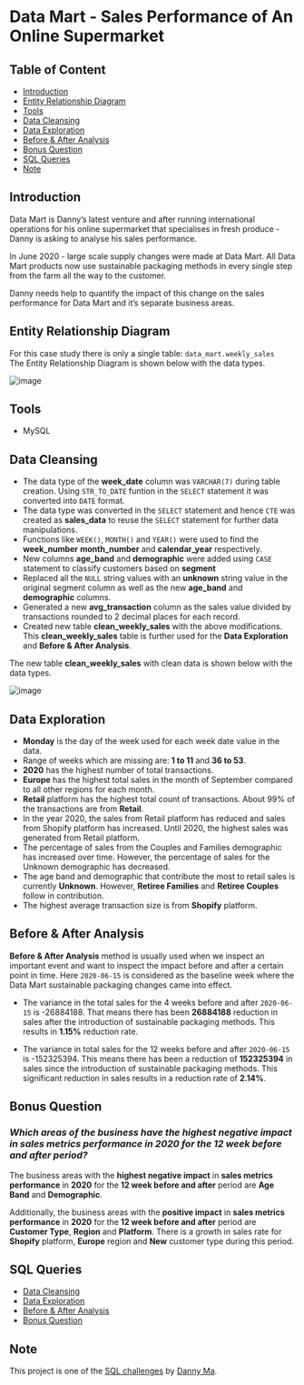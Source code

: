 # Data Mart - Sales Performance of An Online Supermarket

## Table of Content
* [Introduction](#introduction)
* [Entity Relationship Diagram](#entity-relationship-diagram)
* [Tools](#tools)
* [Data Cleansing](#data-cleansing)
* [Data Exploration](#data-exploration)
* [Before & After Analysis](#before--after-analysis)
* [Bonus Question](#bonus-question)
* [SQL Queries](#sql-queries)
* [Note](#note)

## Introduction
Data Mart is Danny’s latest venture and after running international operations for his online supermarket that specialises in fresh produce - Danny is asking to analyse his sales performance.

In June 2020 - large scale supply changes were made at Data Mart. All Data Mart products now use sustainable packaging methods in every single step from the farm all the way to the customer.

Danny needs help to quantify the impact of this change on the sales performance for Data Mart and it’s separate business areas.

## Entity Relationship Diagram
For this case study there is only a single table: `data_mart.weekly_sales`<br>
The Entity Relationship Diagram is shown below with the data types.

![image](https://i.imgur.com/pJ4NMQI.png)

## Tools
* MySQL

## Data Cleansing
* The data type of the **week_date** column was ```VARCHAR(7)``` during table creation. Using ```STR_TO_DATE``` funtion in the ```SELECT``` statement it was converted into ```DATE``` format.
* The data type was converted in the ```SELECT``` statement and hence ```CTE``` was created as **sales_data** to reuse the ```SELECT``` statement for further data manipulations.
* Functions like ```WEEK()```, ```MONTH()``` and ```YEAR()``` were used to find the **week_number** **month_number** and **calendar_year** respectively.
* New columns **age_band** and **demographic** were added using ```CASE``` statement to classify customers based on **segment**
* Replaced all the ```NULL``` string values with an **unknown** string value in the original segment column as well as the new **age_band** and **demographic** columns.
* Generated a new **avg_transaction** column as the sales value divided by transactions rounded to 2 decimal places for each record.
* Created new table **clean_weekly_sales** with the above modifications. This **clean_weekly_sales** table is further used for the **Data Exploration** and **Before & After Analysis**.

The new table **clean_weekly_sales** with clean data is shown below with the data types.

![image](https://i.imgur.com/GE2SNfW.png)


## Data Exploration
* **Monday** is the day of the week used for each week date value in the data.
* Range of weeks which are missing are: **1 to 11** and **36 to 53**.
* **2020** has the highest number of total transactions.
* **Europe** has the highest total sales in the month of September compared to all other regions for each month.
* **Retail** platform has the highest total count of transactions. About 99% of the transactions are from **Retail**.
* In the year 2020, the sales from Retail platform has reduced and sales from Shopify 
platform has increased. Until 2020, the highest sales was generated from Retail platform.
* The percentage of sales from the Couples and Families demographic has increased over time. However, the percentage of sales for the Unknown demographic has decreased.
* The age band and demographic that contribute the most to retail sales is currently **Unknown**. However, **Retiree Families** and **Retiree Couples** follow in contribution.
* The highest average transaction size is from **Shopify** platform.
  
## Before & After Analysis
**Before & After Analysis** method is usually used when we inspect an important event and want to inspect the impact before and after a certain point in time.
Here ```2020-06-15``` is considered as the baseline week where the Data Mart sustainable packaging changes came into effect. 

* The variance in the total sales for the 4 weeks before and after ```2020-06-15``` is -26884188. That means there has been **26884188** reduction in sales after the introduction of sustainable packaging methods. This results in **1.15%** reduction rate.

* The variance in total sales for the 12 weeks before and after ```2020-06-15``` is -152325394. This means there has been a reduction of **152325394** in sales since the introduction of sustainable packaging methods. This significant reduction in sales results in a reduction rate of **2.14%**.

## Bonus Question

### *Which areas of the business have the **highest negative impact** in **sales metrics performance** in **2020** for the **12 week before and after** period?*

The business areas with the **highest negative impact** in **sales metrics performance** in **2020** for the **12 week before and after** period are **Age Band** and **Demographic**.

Additionally, the business areas with the **positive impact** in **sales metrics performance** in **2020** for the **12 week before and after** period are **Customer Type**, **Region** and **Platform**. There is a growth in sales rate for **Shopify** platform, **Europe** region and **New** customer type during this period.


## SQL Queries
* [Data Cleansing](https://github.com/MukulGehlot/SQL-Projects/blob/main/Sales%20Performance%20of%20An%20Online%20Supermarket/1.%20Data%20Cleansing.sql)
* [Data Exploration](https://github.com/MukulGehlot/SQL-Projects/blob/main/Sales%20Performance%20of%20An%20Online%20Supermarket/2.%20Data%20Exploration.sql)
* [Before & After Analysis](https://github.com/MukulGehlot/SQL-Projects/blob/main/Sales%20Performance%20of%20An%20Online%20Supermarket/3.%20Before%20%26%20After%20Analysis.sql)
* [Bonus Question](https://github.com/MukulGehlot/SQL-Projects/blob/main/Sales%20Performance%20of%20An%20Online%20Supermarket/4.%20Bonus%20Question.sql)
  
## Note
This project is one of the [SQL challenges](https://8weeksqlchallenge.com/case-study-5/) by [Danny Ma](https://www.linkedin.com/in/datawithdanny/).
